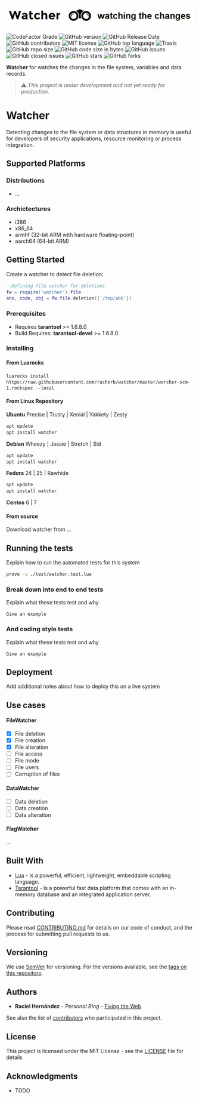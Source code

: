 ![Watcher](watcher.png)

![CodeFactor Grade](https://img.shields.io/codefactor/grade/github/racherb/watcher/master)
![GitHub version](https://badge.fury.io/gh/racherb%2Fwatcher.svg)
![GitHub Release Date](https://img.shields.io/github/release-date/racherb/watcher)
![GitHub contributors](https://img.shields.io/github/contributors/racherb/watcher.svg)
![MIT license](https://img.shields.io/badge/License-MIT-blue.svg)
![GitHub top language](https://img.shields.io/github/languages/top/racherb/watcher)
![Travis](https://travis-ci.com/racherb/watcher.svg?branch=master)
![GitHub repo size](https://img.shields.io/github/repo-size/racherb/watcher)
![GitHub code size in bytes](https://img.shields.io/github/languages/code-size/racherb/watcher)
![GitHub issues](https://img.shields.io/github/issues/racherb/watcher)
![GitHub closed issues](https://img.shields.io/github/issues-closed/racherb/watcher)
![GitHub stars](https://img.shields.io/github/stars/racherb/watcher?style=social)
![GitHub forks](https://img.shields.io/github/forks/racherb/watcher?style=social)

**Watcher** for watches the changes in the file system, variables and data records.

> :warning: *This project is under development and not yet ready for production.*

# Watcher

Detecting changes to the file system or data structures in memory is useful for developers of security applications, resource monitoring or process integration.

## Supported Platforms

### Distributions

- ...

### Archictectures

- i386
- x86_64
- armhf (32-bit ARM with hardware floating-point)
- aarch64 (64-bit ARM)

## Getting Started

Create a watcher to detect file deletion:

```Lua
--Defining file watcher for deletions
fw = require('watcher').file
ans, code, obj = fw.file.deletion({'/tmp/abb'})
```

### Prerequisites

- Requires **tarantool** >= 1.6.8.0
- Build Requires: **tarantool-devel** >= 1.6.8.0

### Installing

#### From Luarocks

```Shell
luarocks install https://raw.githubusercontent.com/racherb/watcher/master/warcher-scm-1.rockspec --local
```

#### From Linux Repository

**Ubuntu** Precise | Trusty | Xenial | Yakkety | Zesty

```Bash
apt update
apt install watcher
```

**Debian** Wheezy | Jessie | Stretch | Sid

```Bash
apt update
apt install watcher
```

**Fedora** 24 | 25 | Rawhide

```Bash
apt update
apt install watcher
```

**Centos** 6 | 7

#### From source

Download watcher from ...

## Running the tests

Explain how to run the automated tests for this system

```Bash
prove -v ./test/watcher.test.lua
```

### Break down into end to end tests

Explain what these tests test and why

```
Give an example
```

### And coding style tests

Explain what these tests test and why

```
Give an example
```

## Deployment

Add additional notes about how to deploy this on a live system

## Use cases

#### FileWatcher

- [x] File deletion
- [x] File creation
- [x] File alteration
- [ ] File access
- [ ] File mode
- [ ] File users
- [ ] Corruption of files

#### DataWatcher

- [ ] Data deletion
- [ ] Data creation
- [ ] Data alteration

#### FlagWatcher

...

## Built With

* [Lua](https://www.lua.org/) - Is a powerful, efficient, lightweight, embeddable scripting language.
* [Tarantool](https://maven.apache.org/) - Is a powerful fast data platform that comes with an in-memory database and an integrated application server.

## Contributing

Please read [CONTRIBUTING.md](CONTRIBUTING.md) for details on our code of conduct, and the process for submitting pull requests to us.

## Versioning

We use [SemVer](http://semver.org/) for versioning. For the versions available, see the [tags on this repository](https://github.com/racherb/watcher/tags).

## Authors

* **Raciel Hernández** - *Personal Blog* - [Fixing the Web](https://racherb.github.io/)

See also the list of [contributors](https://github.com/racherb/watcher/contributors) who participated in this project.

## License

This project is licensed under the MIT License - see the [LICENSE](LICENSE.md) file for details

## Acknowledgments

* TODO
